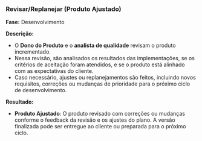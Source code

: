 ### **Revisar/Replanejar (Produto Ajustado)**
  
**Fase:** Desenvolvimento  
  
**Descrição:**  
- O **Dono do Produto** e o **analista de qualidade** revisam o produto incrementado.  
- Nessa revisão, são analisados os resultados das implementações, se os critérios de aceitação foram atendidos, e se o produto está alinhado com as expectativas do cliente.  
- Caso necessário, ajustes ou replanejamentos são feitos, incluindo novos requisitos, correções ou mudanças de prioridade para o próximo ciclo de desenvolvimento.
  
**Resultado:**  
- **Produto Ajustado**: O produto revisado com correções ou mudanças conforme o feedback da revisão e os ajustes do plano. A versão finalizada pode ser entregue ao cliente ou preparada para o próximo ciclo.
